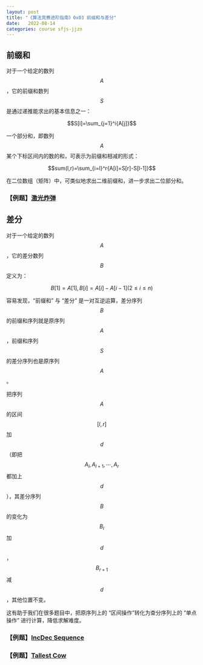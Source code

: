```yaml
---
layout: post
title: "《算法竞赛进阶指南》0x03 前缀和与差分"
date:   2022-08-14
categories: course sfjs-jjzn
---
```


## 前缀和

对于一个给定的数列 $$A$$，它的前缀和数列 $$S$$ 是通过递推能求出的基本信息之一：

$$S[i]=\sum_{j=1}^i{A[j]}$$

一个部分和，即数列 $$A$$ 某个下标区间内的数的和，可表示为前缀和相减的形式：

$$sum(l,r)=\sum_{i=l}^r{A[i]=S[r]-S[l-1]}$$

在二位数组（矩阵）中，可类似地求出二维前缀和，进一步求出二位部分和。

### 【例题】<a href="https://lyccrius.github.io/solution/acwing/99" target="_blank">激光炸弹</a>

## 差分

对于一个给定的数列 $$A$$，它的差分数列 $$B$$ 定义为：

$$B[1]=A[1],B[i]=A[i]-A[i-1](2\le i\le n)$$

容易发现，“前缀和” 与 “差分” 是一对互逆运算，差分序列 $$B$$ 的前缀和序列就是原序列 $$A$$，前缀和序列 $$S$$ 的差分序列也是原序列 $$A$$。

把序列 $$A$$ 的区间 $$[l,r]$$ 加 $$d$$（即把 $$A_l,A_{l+1},\cdots,A_r$$ 都加上 $$d$$），其差分序列 $$B$$ 的变化为 $$B_l$$ 加 $$d$$，$$B_{r+1}$$ 减 $$d$$，其他位置不变。

这有助于我们在很多题目中，把原序列上的 “区间操作”转化为查分序列上的 “单点操作” 进行计算，降低求解难度。

### 【例题】<a href="https://lyccrius.github.io/solution/acwing/100" target="_blank">IncDec Sequence</a>

### 【例题】<a href="https://lyccrius.github.io/solution/acwing/101" target="_blank">Tallest Cow</a>